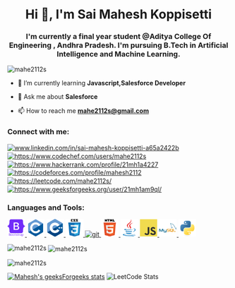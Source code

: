 <h1 align="center">Hi 👋, I'm Sai Mahesh Koppisetti</h1>
<h3 align="center">I'm currently a final year student @Aditya College Of Engineering , Andhra Pradesh. I'm pursuing B.Tech in Artificial Intelligence and Machine Learning.</h3>

<p align="left"> <img src="https://komarev.com/ghpvc/?username=mahe2112s&label=Profile%20views&color=0e75b6&style=flat" alt="mahe2112s" /> </p>

- 🌱 I’m currently learning **Javascript,Salesforce Developer**

- 💬 Ask me about **Salesforce**

- 📫 How to reach me **mahe2112s@gmail.com**

<h3 align="left">Connect with me:</h3>
<p align="left">
<a href="https://linkedin.com/in/www.linkedin.com/in/sai-mahesh-koppisetti-a65a2422b" target="blank"><img align="center" src="https://raw.githubusercontent.com/rahuldkjain/github-profile-readme-generator/master/src/images/icons/Social/linked-in-alt.svg" alt="www.linkedin.com/in/sai-mahesh-koppisetti-a65a2422b" height="30" width="40" /></a>
<a href="https://www.codechef.com/users/https://www.codechef.com/users/mahe2112s" target="blank"><img align="center" src="https://cdn.jsdelivr.net/npm/simple-icons@3.1.0/icons/codechef.svg" alt="https://www.codechef.com/users/mahe2112s" height="30" width="40" /></a>
<a href="https://www.hackerrank.com/https://www.hackerrank.com/profile/21mh1a4227" target="blank"><img align="center" src="https://raw.githubusercontent.com/rahuldkjain/github-profile-readme-generator/master/src/images/icons/Social/hackerrank.svg" alt="https://www.hackerrank.com/profile/21mh1a4227" height="30" width="40" /></a>
<a href="https://codeforces.com/profile/https://codeforces.com/profile/mahesh2112" target="blank"><img align="center" src="https://raw.githubusercontent.com/rahuldkjain/github-profile-readme-generator/master/src/images/icons/Social/codeforces.svg" alt="https://codeforces.com/profile/mahesh2112" height="30" width="40" /></a>
<a href="https://www.leetcode.com/https://leetcode.com/mahe2112s/" target="blank"><img align="center" src="https://raw.githubusercontent.com/rahuldkjain/github-profile-readme-generator/master/src/images/icons/Social/leet-code.svg" alt="https://leetcode.com/mahe2112s/" height="30" width="40" /></a>
<a href="https://auth.geeksforgeeks.org/user/https://www.geeksforgeeks.org/user/21mh1am9ql/" target="blank"><img align="center" src="https://raw.githubusercontent.com/rahuldkjain/github-profile-readme-generator/master/src/images/icons/Social/geeks-for-geeks.svg" alt="https://www.geeksforgeeks.org/user/21mh1am9ql/" height="30" width="40" /></a>
</p>

<h3 align="left">Languages and Tools:</h3>
<p align="left"> <a href="https://getbootstrap.com" target="_blank" rel="noreferrer"> <img src="https://raw.githubusercontent.com/devicons/devicon/master/icons/bootstrap/bootstrap-plain-wordmark.svg" alt="bootstrap" width="40" height="40"/> </a> <a href="https://www.cprogramming.com/" target="_blank" rel="noreferrer"> <img src="https://raw.githubusercontent.com/devicons/devicon/master/icons/c/c-original.svg" alt="c" width="40" height="40"/> </a> <a href="https://www.w3schools.com/cpp/" target="_blank" rel="noreferrer"> <img src="https://raw.githubusercontent.com/devicons/devicon/master/icons/cplusplus/cplusplus-original.svg" alt="cplusplus" width="40" height="40"/> </a> <a href="https://www.w3schools.com/css/" target="_blank" rel="noreferrer"> <img src="https://raw.githubusercontent.com/devicons/devicon/master/icons/css3/css3-original-wordmark.svg" alt="css3" width="40" height="40"/> </a> <a href="https://git-scm.com/" target="_blank" rel="noreferrer"> <img src="https://www.vectorlogo.zone/logos/git-scm/git-scm-icon.svg" alt="git" width="40" height="40"/> </a> <a href="https://www.w3.org/html/" target="_blank" rel="noreferrer"> <img src="https://raw.githubusercontent.com/devicons/devicon/master/icons/html5/html5-original-wordmark.svg" alt="html5" width="40" height="40"/> </a> <a href="https://www.java.com" target="_blank" rel="noreferrer"> <img src="https://raw.githubusercontent.com/devicons/devicon/master/icons/java/java-original.svg" alt="java" width="40" height="40"/> </a> <a href="https://developer.mozilla.org/en-US/docs/Web/JavaScript" target="_blank" rel="noreferrer"> <img src="https://raw.githubusercontent.com/devicons/devicon/master/icons/javascript/javascript-original.svg" alt="javascript" width="40" height="40"/> </a> <a href="https://www.mysql.com/" target="_blank" rel="noreferrer"> <img src="https://raw.githubusercontent.com/devicons/devicon/master/icons/mysql/mysql-original-wordmark.svg" alt="mysql" width="40" height="40"/> </a> <a href="https://www.python.org" target="_blank" rel="noreferrer"> <img src="https://raw.githubusercontent.com/devicons/devicon/master/icons/python/python-original.svg" alt="python" width="40" height="40"/> </a> </p>

<p><img align="left" src="https://github-readme-stats.vercel.app/api/top-langs?username=mahe2112s&show_icons=true&locale=en&layout=compact" alt="mahe2112s" /></p>

<p>&nbsp;<img align="center" src="https://github-readme-stats.vercel.app/api?username=mahe2112s&show_icons=true&locale=en" alt="mahe2112s" /></p>

<p><img align="center" src="https://github-readme-streak-stats.herokuapp.com/?user=mahe2112s&" alt="mahe2112s" /></p>

[![Mahesh's geeksForgeeks stats](https://geeks-for-geeks-stats-api.vercel.app/?userName=21mh1am9ql)]((https://www.geeksforgeeks.org/user/21mh1am9ql/))
![LeetCode Stats](https://leetcode.card.workers.dev/mahe2112s?theme=auto&font=baloo&extension=null)

